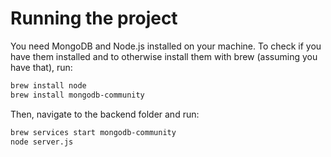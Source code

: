 # Running the project

You need MongoDB and Node.js installed on your machine.
To check if you have them installed and to otherwise install them with brew (assuming you have
that), run:

```bash
brew install node
brew install mongodb-community
```

Then, navigate to the backend folder and run:

```bash
brew services start mongodb-community
node server.js
```